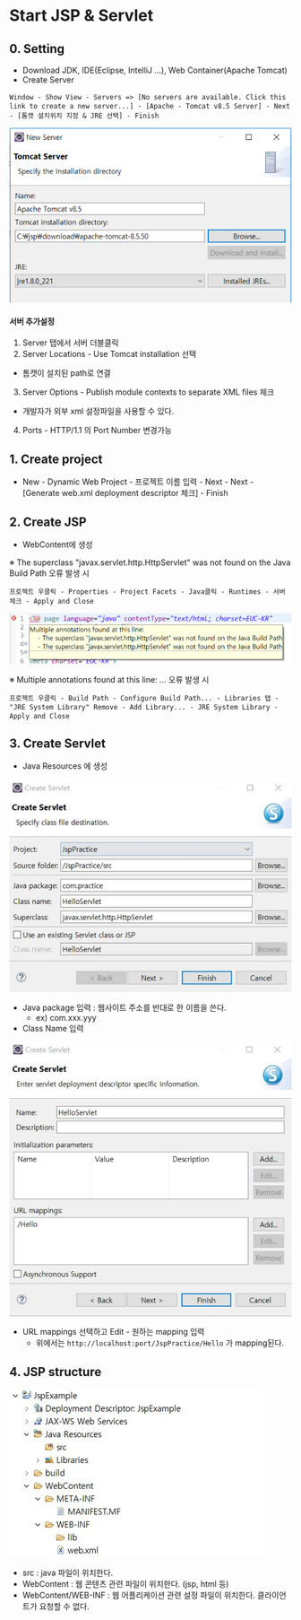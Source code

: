 ﻿# Start JSP & Servlet

## 0. Setting
- Download JDK, IDE(Eclipse, IntelliJ ...), Web Container(Apache Tomcat)
- Create Server
```
Window - Show View - Servers => [No servers are available. Click this link to create a new server...] - [Apache - Tomcat v8.5 Server] - Next - [톰캣 설치위치 지정 & JRE 선택] - Finish
```
![newServer](./img/new_tomcat_server.png)

#### 서버 추가설정
1. Server 탭에서 서버 더블클릭
2. Server Locations - Use Tomcat installation 선택
- 톰캣이 설치된 path로 연결
3. Server Options - Publish module contexts to separate XML files 체크
- 개발자가 외부 xml 설정파일을 사용할 수 있다.
4. Ports - HTTP/1.1 의 Port Number 변경가능

## 1. Create project
- New - Dynamic Web Project - 프로젝트 이름 입력 - Next - Next - [Generate web.xml deployment descriptor 체크] - Finish 

## 2. Create JSP
- WebContent에 생성

※ The superclass "javax.servlet.http.HttpServlet" was not found on the Java Build Path 오류 발생 시
```
프로젝트 우클릭 - Properties - Project Facets - Java클릭 - Runtimes - 서버 체크 - Apply and Close
```

![jspError](./img/jsp_error.png)

※ Multiple annotations found at this line: ... 오류 발생 시
```
프로젝트 우클릭 - Build Path - Configure Build Path... - Libraries 탭 - "JRE System Library" Remove - Add Library... - JRE System Library - Apply and Close
```

## 3. Create Servlet
- Java Resources 에 생성

![createServlet_1](./img/create_servlet_1.JPG)

- Java package 입력 : 웹사이트 주소를 반대로 한 이름을 쓴다.
	- ex) com.xxx.yyy
- Class Name 입력

![createServlet_2](./img/create_servlet_2.JPG)

- URL mappings 선택하고 Edit - 원하는 mapping 입력
	- 위에서는 `http://localhost:port/JspPractice/Hello` 가 mapping된다.

## 4. JSP structure
![jsp structure](./img/folder_structure.jpg)

- src : java 파일이 위치한다.
- WebContent : 웹 콘텐츠 관련 파일이 위치한다. (jsp, html 등)
- WebContent/WEB-INF : 웹 어플리케이션 관련 설정 파일이 위치한다. 클라이언트가 요청할 수 없다.